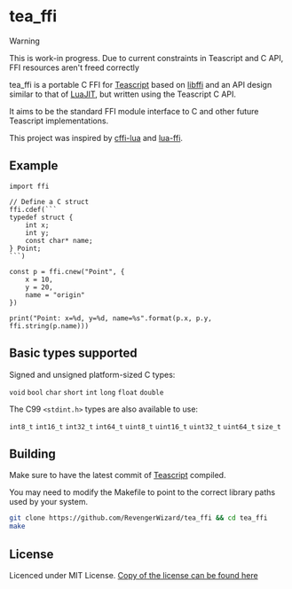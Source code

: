 # tea_ffi

[LuaJIT]: https://luajit.org/
[Teascript]: https://github.com/RevengerWizard/teascript
[libffi]: https://sourceware.org/libffi/

[cffi-lua]: https://github.com/q66/cffi-lua
[lua-ffi]: https://github.com/zhaojh329/lua-ffi

> [!WARNING]
> This is work-in progress. Due to current constraints in Teascript and C API, FFI resources aren't freed correctly

tea_ffi is a portable C FFI for [Teascript] based on [libffi] and an API design similar to that of [LuaJIT], but written using the Teascript C API.

It aims to be the standard FFI module interface to C and other future Teascript implementations.

This project was inspired by [cffi-lua] and [lua-ffi].

## Example

```tea
import ffi

// Define a C struct
ffi.cdef(```
typedef struct {
    int x;
    int y;
    const char* name;
} Point;
```)

const p = ffi.cnew("Point", {
    x = 10,
    y = 20,
    name = "origin"
})

print("Point: x=%d, y=%d, name=%s".format(p.x, p.y, ffi.string(p.name)))
```

## Basic types supported

Signed and unsigned platform-sized C types:

`void` `bool` `char` `short` `int` `long` `float` `double`

The C99 `<stdint.h>` types are also available to use:

`int8_t` `int16_t` `int32_t` `int64_t` `uint8_t` `uint16_t` `uint32_t` `uint64_t` `size_t`

## Building

Make sure to have the latest commit of [Teascript] compiled.

You may need to modify the Makefile to point to the correct library paths used by your system.

```bash
git clone https://github.com/RevengerWizard/tea_ffi && cd tea_ffi
make
```

## License

Licenced under MIT License. [Copy of the license can be found here](https://github.com/RevengerWizard/tea_ffi/blob/master/LICENSE)